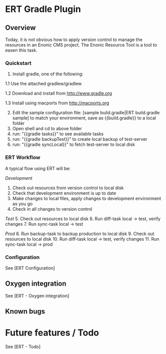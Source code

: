 # ERT Gradle Plugin

## Overview

Today, it is not obvious how to apply version control to manage the resources in an Enonic CMS project. The Enonic Resource Tool is a tool to easen this task.

### Quickstart

1. Install gradle, one of the following: 

1.1 Use the attached gradlew/gradlew 

1.2 Download and install from http://www.gradle.org 

1.3 Install using macports from http://macports.org

2. Edit the sample configuration file: [sample build.gradle|ERT build.gradle sample] to match your environment, save as {{build.gradle}} to a local folder
3. Open shell and cd to above folder
4. run: "{{gradle tasks}}" to see available tasks
5. run: "{{gradle backupTest}}" to create local backup of test-server
6. run: "{{gradle syncLocal}}" to fetch test-server to local disk

### ERT Workflow

A typical flow using ERT will be:

*Development*
1. Check out resources from version control to local disk
2. Check that development environment is up to date 
3. Make changes to local files, apply changes to development environment as you go
4. Check in all changes to version control

*Test*
5. Check out resources to local disk
6. Run diff-task local -> test, verify changes
7. Run sync-task local -> test

*Prod*
8. Run backup-task to backup production to local disk
9. Check out resources to local disk
10. Run diff-task local -> test, verify changes
11. Run sync-task local -> prod

### Configuration

See [ERT Configuration]

## Oxygen integration

See [ERT - Oxygen integration]

## Known bugs

# Future features / Todo

See [ERT - Todo]

